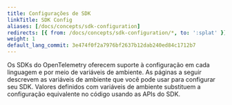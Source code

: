 ```yaml
---
title: Configurações de SDK
linkTitle: SDK Config
aliases: [/docs/concepts/sdk-configuration]
redirects: [{ from: /docs/concepts/sdk-configuration/*, to: ':splat' }]
weight: 1
default_lang_commit: 3e474f0f2a7976bf2637b12dab240ed84c1712b7
---
```


Os SDKs do OpenTelemetry oferecem suporte à configuração em cada linguagem e por meio de variáveis de ambiente. As páginas a seguir descrevem as variáveis de ambiente que você pode usar para configurar seu SDK. Valores definidos com variáveis de ambiente substituem a configuração equivalente no código usando as APIs do SDK.
